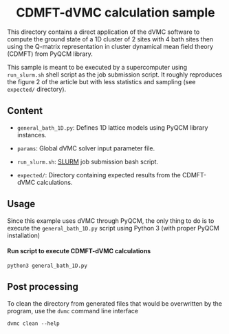 <div align="center">

# CDMFT-dVMC calculation sample

</div>

This directory contains a direct application of the dVMC software to
compute the ground state of a 1D cluster of 2 sites with 4 bath sites then using
the Q-matrix representation in cluster dynamical mean field theory (CDMFT)
from PyQCM library.

This sample is meant to be executed by a supercomputer using `run_slurm.sh` shell
script as the job submission script. It roughly reproduces the figure 2 of the article
but with less statistics and sampling (see `expected/` directory).

## Content

- `general_bath_1D.py`: Defines 1D lattice models using PyQCM library instances.

- `params`: Global dVMC solver input parameter file.

- `run_slurm.sh`: [SLURM](https://slurm.schedmd.com/sbatch.html) job submission bash script.

- `expected/`: Directory containing expected results from the CDMFT-dVMC calculations.

## Usage

Since this example uses dVMC through PyQCM, the only thing to do is to execute
the `general_bath_1D.py` script using Python 3 (with proper PyQCM installation)

#### Run script to execute CDMFT-dVMC calculations

```shell
python3 general_bath_1D.py
```

## Post processing

To clean the directory from generated files that would be overwritten by the program,
use the `dvmc` command line interface

```shell
dvmc clean --help
```
